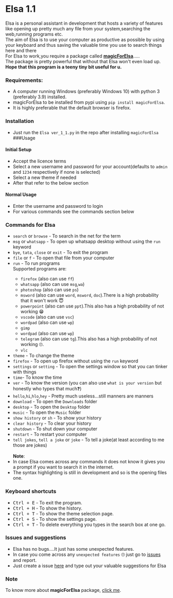 # Elsa 1.1
Elsa is a personal assistant in development that hosts a variety of features like opening up pretty much any file from your system,searching the web,running programs etc.
<br>
The aim of Elsa is to use your computer as productive as possible by using your keyboard and thus saving the valuable time you use to search things here and there
<br>
For Elsa to work,you require a package called <b><u>magicForElsa</b></u>.....
<br>
The package is pretty powerful that without that Elsa won't even load up.
<br>
<b>Hope that this program is a teeny tiny bit useful for u.</b>

### Requirements:
- A computer running Windows (preferably Windows 10) with python 3 (preferably 3.9) installed.
- magicForElsa to be installed from pypi using `pip install magicForElsa`.
- It is highly preferable that the default browser is firefox.

### Installation
-   Just run the `Elsa ver_1_1.py` in  the repo after installing `magicForElsa`
###Usage
#### Initial Setup
- Accept the licence terms
- Select a new username and password for your account(defaults to `admin` and `1234` respectively if none is selected)
- Select a new theme if needed
- After that refer to the below section
#### Normal Usage
- Enter the username and password to login
- For various commands see the commands section below

### Commands for Elsa
- `search` or `browse` <term to search> - To search in the net for the term
- `msg` or `whatsapp` - To open up whatsapp desktop without using the `run` keyword
- `bye`, `tata`, `close` or `exit` - To exit the program
- `file` or `f` <filename> - To open that file from your computer
- `run` <program name> - To run  programs  
  Supported programs are:
     - `firefox` (also can use `ff`)
     - `whatsapp` (also can use `msg`,`wa`)
     - `photoshop` (also can use `ps`)
     - `msword` (also can use `word`, `msword`, `doc`).There is a high probability that it won't work 😇
     - `powerpoint` (also can use `ppt`).This also has  a high probability of not working 😁
     - `vscode` (also can use `vsc`)
     - `wordpad` (also can use `wp`)
     - `gimp` 
     - `wordpad` (also can use `wp`)
     - `telegram` (also can use `tg`).This also has  a high probability of not working 🙄.
     - `vlc`
- `theme` - To change the theme
- `firefox` - To open up firefox without using the `run` keyword
- `settings` or `setting` - To open the settings window so that you can tinker with things
- `time`- To know the time
- `ver` - To know the version (you can also use `what is your version` but honestly who types that much❓)  
- `hello`,`hi`,`hlo`,`hey` - Pretty much useless...still manners are manners
- `download` - To open the `Downloads` folder
- `desktop` - To open the `Desktop` folder
- `music` - To open the `Music` folder
- `show history` or `sh` - To show your history
- `clear history` - To clear your history
- `shutdown` - To shut down your computer
- `restart` - To restart your computer
- `tell jokes`, `tell a joke` or  `joke` - To tell a joke(at least according to me those are jokes)<br><br>
<b>Note</b>:
- In case Elsa comes across any commands it does not know it gives you a prompt if you want to search it in the internet.
- The syntax highlighting is still in development and so is the opening  files one. 

### Keyboard shortcuts
- <kbd>Ctrl + E</kbd> - To exit the program.
- <kbd>Ctrl + H</kbd> - To show the history.
- <kbd>Ctrl + T</kbd> - To show the theme selection page.
- <kbd>Ctrl + S</kbd> - To show the settings page.
- <kbd>Ctrl + T</kbd> - To delete everything you types in the search box at one go.

### Issues and suggestions
- Elsa has no bugs....It just has some unexpected features.<br>
- In case you come across any `unexpected features` 🙄 just go to [issues](https://github.com/georgerahul24/Viraver1.1/issues)  and report.
- Just create a issue [here](https://github.com/georgerahul24/Viraver1.1/issues) and type out your valuable suggestions for Elsa
 
### Note
To know more about <b>magicForElsa</b> package,  [click me](https://github.com/georgerahul24/MagicForElsa).
